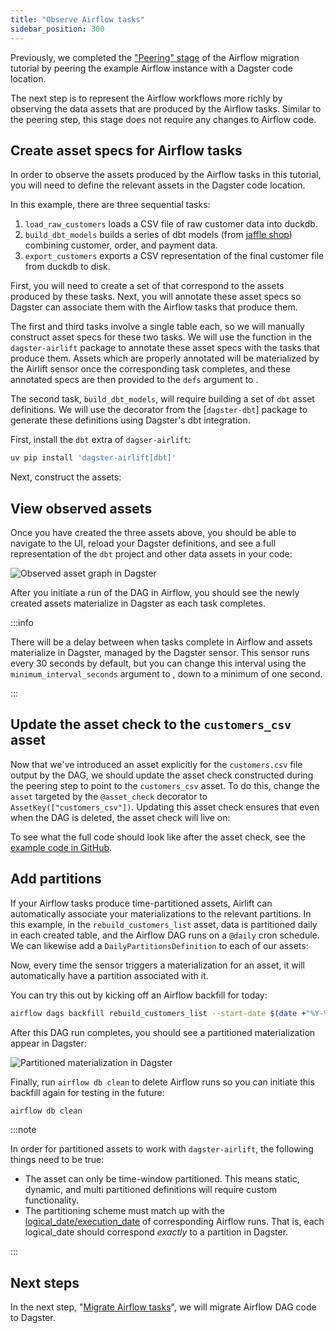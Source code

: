 ```yaml
---
title: "Observe Airflow tasks"
sidebar_position: 300
---
```


Previously, we completed the ["Peering" stage](peer) of the Airflow migration tutorial by peering the example Airflow instance with a Dagster code location.

The next step is to represent the Airflow workflows more richly by observing the data assets that are produced by the Airflow tasks. Similar to the peering step, this stage does not require any changes to Airflow code.

## Create asset specs for Airflow tasks

In order to observe the assets produced by the Airflow tasks in this tutorial, you will need to define the relevant assets in the Dagster code location.

In this example, there are three sequential tasks:

1. `load_raw_customers` loads a CSV file of raw customer data into duckdb.
2. `build_dbt_models` builds a series of dbt models (from [jaffle shop](https://github.com/dbt-labs/jaffle_shop_duckdb)) combining customer, order, and payment data.
3. `export_customers` exports a CSV representation of the final customer file from duckdb to disk.

First, you will need to create a set of <PyObject section="assets" module="dagster" object="AssetSpec" pluralize /> that correspond to the assets produced by these tasks. Next, you will annotate these asset specs so Dagster can associate them with the Airflow tasks that produce them.

The first and third tasks involve a single table each, so we will manually construct asset specs for these two tasks. We will use the <PyObject section="libraries" module="dagster-airlift" object="assets_with_task_mappings" /> function in the `dagster-airlift` package to annotate these asset specs with the tasks that produce them. Assets which are properly annotated will be materialized by the Airlift sensor once the corresponding task completes, and these annotated specs are then provided to the `defs` argument to <PyObject section="libraries" module="dagster-airlift" object="build_defs_from_airflow_instance" />.

The second task, `build_dbt_models`, will require building a set of `dbt` asset definitions. We will use the <PyObject section="libraries" module="dagster-dbt" object="dbt_assets" decorator /> decorator from the [`dagster-dbt`] package to generate these definitions using Dagster's dbt integration.

First, install the `dbt` extra of `dagser-airlift`:

```bash
uv pip install 'dagster-airlift[dbt]'
```

Next, construct the assets:

<CodeExample path="airlift-migration-tutorial/tutorial_example/dagster_defs/stages/observe.py" language="python"/>

## View observed assets

Once you have created the three assets above, you should be able to navigate to the UI, reload your Dagster definitions, and see a full representation of the `dbt` project and other data assets in your code:

<img
  src="/images/integrations/airlift/observe.svg"
  alt="Observed asset graph in Dagster"
/>

After you initiate a run of the DAG in Airflow, you should see the newly created assets materialize in Dagster as each task completes.

:::info

There will be a delay between when tasks complete in Airflow and assets materialize in Dagster, managed by the Dagster sensor. This sensor runs every 30 seconds by default, but you can change this interval using the `minimum_interval_seconds` argument to <PyObject section="schedules-sensors" module="dagster" object="sensor" />, down to a minimum of one second.

:::

## Update the asset check to the `customers_csv` asset

Now that we've introduced an asset explicitly for the `customers.csv` file output by the DAG, we should update the asset check constructed during the peering step to point to the `customers_csv` asset. To do this, change the `asset` targeted by the `@asset_check` decorator to `AssetKey(["customers_csv"])`. Updating this asset check ensures that even when the DAG is deleted, the asset check will live on:

<CodeExample path="airlift-migration-tutorial/tutorial_example/dagster_defs/stages/observe_check_on_asset.py" language="python" startAfter="asset-check-update-start" endBefore="asset-check-update-end" />

To see what the full code should look like after the asset check, see the [example code in GitHub](https://github.com/dagster-io/dagster/tree/master/examples/airlift-migration-tutorial/tutorial_example/dagster_defs/stages/observe_check_on_asset.py).

## Add partitions

If your Airflow tasks produce time-partitioned assets, Airlift can automatically associate your materializations to the relevant partitions. In this example, in the `rebuild_customers_list` asset, data is partitioned daily in each created table, and the Airflow DAG runs on a `@daily` cron schedule. We can likewise add a `DailyPartitionsDefinition` to each of our assets:

<CodeExample path="airlift-migration-tutorial/tutorial_example/dagster_defs/stages/observe_with_partitions.py" language="python" />

Now, every time the sensor triggers a materialization for an asset, it will automatically have a partition associated with it.

You can try this out by kicking off an Airflow backfill for today:

```bash
airflow dags backfill rebuild_customers_list --start-date $(date +"%Y-%m-%d")
```

After this DAG run completes, you should see a partitioned materialization appear in Dagster:

![Partitioned materialization in Dagster](/images/integrations/airlift/partitioned_mat.png)

Finally, run `airflow db clean` to delete Airflow runs so you can initiate this backfill again for testing in the future:

```bash
airflow db clean
```

:::note

In order for partitioned assets to work with `dagster-airlift`, the following things need to be true:

- The asset can only be time-window partitioned. This means static, dynamic, and multi partitioned definitions will require custom functionality.
- The partitioning scheme must match up with the [logical_date/execution_date](https://airflow.apache.org/docs/apache-airflow/stable/faq.html#what-does-execution-date-mean) of corresponding Airflow runs. That is, each logical_date should correspond _exactly_ to a partition in Dagster.

:::

## Next steps

In the next step, "[Migrate Airflow tasks](migrate)", we will migrate Airflow DAG code to Dagster.
